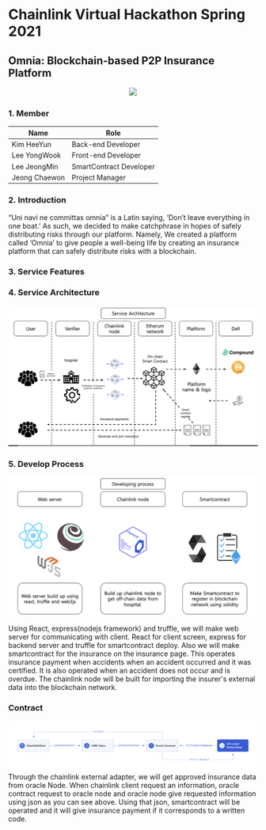 # Chainlink Virtual Hackathon Spring 2021
## Omnia: Blockchain-based P2P Insurance Platform



<p align="center"><img src="./markdown_img/omnia_real.png"></p>




<h3>1.  Member </h3>

| Name   	| Role                         	|
|--------	|-------------------------------	|
| Kim HeeYun  	| Back-end Developer |
| Lee YongWook 	| Front-end Developer |
| Lee JeongMin 	| SmartContract Developer	|
| Jeong Chaewon 	| Project Manager  |

<h3>2.  Introduction </h3>
“Uni navi ne committas omnia” is a Latin saying, ‘Don’t leave everything in one boat.’ 
As such, we decided to make catchphrase in hopes of safely distributing risks through our platform. 
Namely, We created a platform called ‘Omnia’ to give people a well-being life by creating an insurance platform that can safely distribute risks with a blockchain.

<h3>3.  Service Features </h3>

<h3> 4. Service Architecture </h3>

<img src="./markdown_img/Service_Architecture.png">


<h3> 5. Develop Process </h3>

<img src="./markdown_img/Develop_process.png">

Using React, express(nodejs framework) and truffle, we will make web server for communicating with client. React for client screen, express for backend server and truffle for smartcontract deploy. Also we will make smartcontract for the insurance on the insurance page. This operates insurance payment when accidents when an accident occurred and it was certified. It is also operated when an accident does not occur and is overdue. The chainlink node will be built for importing the insurer's external data into the blockchain network. 

<h3> Contract </h3>
<img src="./markdown_img/request_model.png">
Through the chainlink external adapter, we will get approved insurance data from oracle Node. When chainlink client request an information, oracle contract request to oracle node and oracle node give requested information using json as you can see above. Using that json, smartcontract will be operated and it will give insurance payment if it corresponds to a written code.
